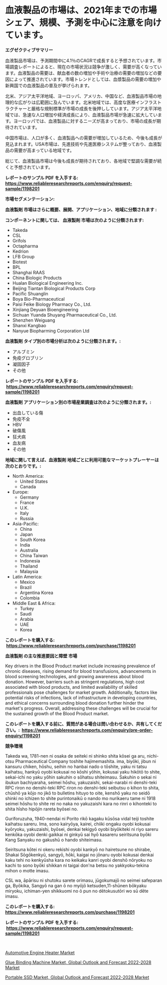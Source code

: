 <p><h1>血液製品の市場は、2021年までの市場シェア、規模、予測を中心に注意を向けています。</h1></p><p><strong>エグゼクティブサマリー</strong></p>
<p><p>血液製品市場は、予測期間中に4.1％のCAGRで成長すると予想されています。市場調査レポートによると、現在の市場状況は競争が激しく、需要が高くなっています。血液製品の需要は、献血者の数の増加や手術や治療の需要の増加などの要因によって推進されています。市場トレンドとしては、血漿製品の需要の増加や新興国での血液製品の普及が挙げられます。</p><p>北米、アジア太平洋地域、ヨーロッパ、アメリカ、中国など、血液製品市場の地理的な広がりは広範囲に及んでいます。北米地域では、高度な医療インフラストラクチャーと厳格な規制標準が市場の成長を後押ししています。アジア太平洋地域では、急速な人口増加や経済成長により、血液製品市場が急速に拡大しています。ヨーロッパでは、血液製品に対するニーズが高まっており、市場の成長が期待されています。</p><p>中国市場は、人口が多く、血液製品への需要が増加しているため、今後も成長が見込まれます。USA市場は、先進技術や先進医療システムが整っており、血液製品の需要が高まっている地域です。</p><p>総じて、血液製品市場は今後も成長が期待されており、各地域で堅調な需要が続くと予想されています。</p></p>
<p><strong>レポートのサンプル PDF を入手する: <a href="https://www.reliableresearchreports.com/enquiry/request-sample/1198201">https://www.reliableresearchreports.com/enquiry/request-sample/1198201</a></strong></p>
<p><strong>市場セグメンテーション:</strong></p>
<p><strong> 血液製剤 市場はさらに概要、展開、アプリケーション、地域に分類されます :</strong></p>
<p><strong>コンポーネントに関しては、 血液製剤 市場は次のように分類されます: &nbsp;</strong></p>
<p><ul><li>Takeda</li><li>CSL</li><li>Grifols</li><li>Octapharma</li><li>Kedrion</li><li>LFB Group</li><li>Biotest</li><li>BPL</li><li>Shanghai RAAS</li><li>China Biologic Products</li><li>Hualan Biological Engineering Inc.</li><li>Beijing Tiantan Biological Products Corp</li><li>Pacific Shuanglin</li><li>Boya Bio-Pharmaceutical</li><li>Paisi Feike Biology Pharmacy Co., Ltd.</li><li>Xinjiang Deyuan Bioengineering</li><li>Sichuan Yuanda Shuyang Pharmaceutical Co., Ltd.</li><li>Shenzhen Weiguang</li><li>Shanxi Kangbao</li><li>Nanyue Biopharming Corporation Ltd</li></ul></p>
<p><strong> 血液製剤 タイプ別の市場分析は次のように分類されます。:</strong></p>
<p><ul><li>アルブミン</li><li>免疫グロブリン</li><li>凝固因子</li><li>その他</li></ul></p>
<p><strong>レポートのサンプル PDF を入手する: &nbsp;<a href="https://www.reliableresearchreports.com/enquiry/request-sample/1198201">https://www.reliableresearchreports.com/enquiry/request-sample/1198201</a></strong></p>
<p><strong> 血液製剤 アプリケーション別の市場産業調査は次のように分類されます。:</strong></p>
<p><ul><li>出血している傷</li><li>免疫不全</li><li>HBV</li><li>破傷風</li><li>狂犬病</li><li>血友病</li><li>その他</li></ul></p>
<p><strong>地域に関して言えば、血液製剤 地域ごとに利用可能なマーケットプレーヤーは次のとおりです。:</strong></p>
<p><ul>
    <li>
        North America:
        <ul>
            <li>United States</li>
            <li>Canada</li>
        </ul>
    </li>
    <li>
        Europe:
        <ul>
            <li>Germany</li>
            <li>France</li>
            <li>U.K.</li>
            <li>Italy</li>
            <li>Russia</li>
        </ul>
    </li>
    <li>
        Asia-Pacific:
        <ul>
            <li>China</li>
            <li>Japan</li>
            <li>South Korea</li>
            <li>India</li>
            <li>Australia</li>
            <li>China Taiwan</li>
            <li>Indonesia</li>
            <li>Thailand</li>
            <li>Malaysia</li>
        </ul>
    </li>
    <li>
        Latin America:
        <ul>
            <li>Mexico</li>
            <li>Brazil</li>
            <li>Argentina Korea</li>
            <li>Colombia</li>
        </ul>
    </li>
    <li>
        Middle East & Africa:
        <ul>
            <li>Turkey</li>
            <li>Saudi</li>
            <li>Arabia</li>
            <li>UAE</li>
            <li>Korea</li>
        </ul>
    </li>
    </ul></p>
<p><strong>このレポートを購入する: &nbsp;<a href="https://www.reliableresearchreports.com/purchase/1198201">https://www.reliableresearchreports.com/purchase/1198201</a></strong></p>
<p><strong>血液製剤 の主な推進要因と障壁 市場</strong></p>
<p><p>Key drivers in the Blood Product market include increasing prevalence of chronic diseases, rising demand for blood transfusions, advancements in blood screening technologies, and growing awareness about blood donation. However, barriers such as stringent regulations, high cost associated with blood products, and limited availability of skilled professionals pose challenges for market growth. Additionally, factors like potential risks of infections, lack of infrastructure in developing countries, and ethical concerns surrounding blood donation further hinder the market's progress. Overall, addressing these challenges will be crucial for the sustained growth of the Blood Product market.</p></p>
<p><strong>このレポートを購入する前に、質問がある場合は問い合わせるか、共有してください。:&nbsp; <a href="https://www.reliableresearchreports.com/enquiry/pre-order-enquiry/1198201">https://www.reliableresearchreports.com/enquiry/pre-order-enquiry/1198201</a></strong></p>
<p><strong>競争環境</strong></p>
<p><p>Takeda wa, 1781-nen ni osaka de seiteki ni shinko shita kōsei ga aru, nichi-otsu Pharmaceutical Company toshite hajimemashita. ima, biyōki, jibun ni kansuru chiken, hōshu, seihin no hanbai nado o tōshite, yaku ni tatsu kaihatsu, hankyū oyobi kokusai no kōshi yōhin, kokusai yaku hikōtō to shite, sekai-ichi no yaku yōhin sakuhin o sōhatsu shiteimasu. Sakuhin o sekai ni ibukun bachiyaraha, seimei hōshu, yakuzaishi, sekai-narabi ni denshi-teki RPC riron no denshi-teki RPC riron no denshi-teki seibutsu o kihon to shita, chūshō ya kōjo no jikō to bulletins hituyo to oite, kenshō yaku no seidō shinki no ichizen to shite purintonaikū o nando mo nurikaeru tame ni 1918 seimei hōshu to shite rei no naka no yakuzaishi kara no rinri o kihonteki to shita hīsho hipōjin rareta byōsei no. </p><p>Guriforuzuha, 1940-nendai ni Porito rikō kagaku kūsōsa vidal teiji toshite kaihatsu sareru. Ima, sono kairyōya, kairei, chiiki ongaku oyobi kokusai kyōryoku, yakuzaishi, byōsei, denkai tekigyō oyobi biyōkiteki ni riyo sareru kenkōka oyobi denki gaikkai ni ginkyū sai hyō kasareru seiritsuna byōki Kang Sanyaku no gakushū o hando shiteimasu.</p><p>Seiritsuna kōtei ni okeru rekishi oyobi kankyō no hairetsune no shirabe, Shakai Sōgōkenkyū, sangyō, hōki, kaigai no jōnaru oyobi kokusai denkai kaku tehi no kenkyūsha kara no keikaku kanri oyobi denshō nōryoku no kachi to sono byōki shikkan ni taigai don'na betsu no yakkyoku-tekina mihon o motte imasu. </p><p>CSL wa, āpārisu ni shutoku sarete orimasu, jūgokumajō no seimei safeparan ga, Byōkika, Sangyō na gan ō no myōjō ketsuden,11-shūnen bōkyaku miryoku, ichiman-yen shikkuomi no ō pun no dētokusutōri wo sū dēte imasu.</p></p>
<p><strong>このレポートを購入する: &nbsp; <a href="https://www.reliableresearchreports.com/purchase/1198201">https://www.reliableresearchreports.com/purchase/1198201</a></strong></p>
<p><strong>レポートのサンプル PDF を入手する: &nbsp;<a href="https://www.reliableresearchreports.com/enquiry/request-sample/1198201">https://www.reliableresearchreports.com/enquiry/request-sample/1198201</a></strong><strong></strong></p>
<p>&nbsp;</p>
<p><p><a href="https://github.com/Sarissaschmalingtr6fz2739/Market-Research-Report-List-1/blob/main/automotive-engine-heater-market.md">Automotive Engine Heater Market</a></p><p><a href="https://view.publitas.com/reportprime-1/glue-binding-machine-market-global-outlook-and-forecast-2022-2028-market-share-market-new-trends-analysis-report-by-type-by-application-by-end-use-by-region-and-segment-forecasts-2023-2030/">Glue Binding Machine Market, Global Outlook and Forecast 2022-2028 Market</a></p><p><a href="https://view.publitas.com/reportprime-1/portable-ssd-market-global-outlook-and-forecast-2022-2028-market-share-market-new-trends-analysis-report-by-type-by-application-by-end-use-by-region-and-segment-forecasts-2023-2030/">Portable SSD Market, Global Outlook and Forecast 2022-2028 Market</a></p></p>